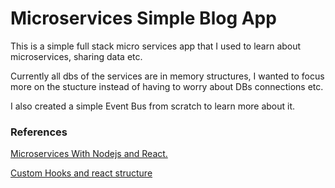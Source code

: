 # Microservices Simple Blog App

This is a simple full stack micro services app that I used to learn about microservices, sharing data etc.

Currently all dbs of the services are in memory structures, I wanted to focus more on the stucture instead of having to worry about DBs connections etc. 

I also created a simple Event Bus from scratch to learn more about it.

### References

[Microservices With Nodejs and React.](https://www.udemy.com/course/microservices-with-node-js-and-react)

[Custom Hooks and react structure](https://medium.com/@janelle.wg/atomic-design-pattern-how-to-structure-your-react-application-2bb4d9ca5f97)
